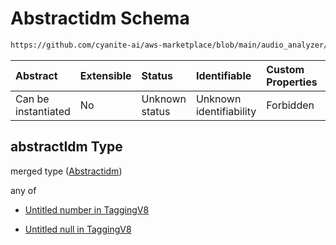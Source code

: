 # Abstractidm Schema

```txt
https://github.com/cyanite-ai/aws-marketplace/blob/main/audio_analyzer/schemes/marketplace_v1/schema/TaggingV8.schema.json#/$defs/SubgenreScoresV1/properties/abstractIdm
```



| Abstract            | Extensible | Status         | Identifiable            | Custom Properties | Additional Properties | Access Restrictions | Defined In                                                                     |
| :------------------ | :--------- | :------------- | :---------------------- | :---------------- | :-------------------- | :------------------ | :----------------------------------------------------------------------------- |
| Can be instantiated | No         | Unknown status | Unknown identifiability | Forbidden         | Allowed               | none                | [TaggingV8.schema.json\*](../out/TaggingV8.schema.json "open original schema") |

## abstractIdm Type

merged type ([Abstractidm](taggingv8-defs-subgenrescoresv1-properties-abstractidm.md))

any of

* [Untitled number in TaggingV8](taggingv8-defs-subgenrescoresv1-properties-abstractidm-anyof-0.md "check type definition")

* [Untitled null in TaggingV8](taggingv8-defs-subgenrescoresv1-properties-abstractidm-anyof-1.md "check type definition")
